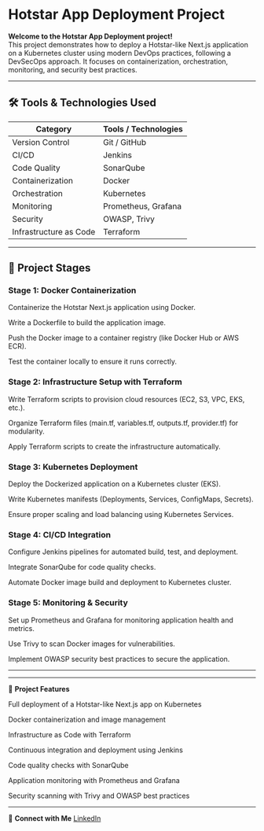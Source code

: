 # Hotstar App Deployment Project

**Welcome to the Hotstar App Deployment project!**  
This project demonstrates how to deploy a Hotstar-like Next.js application on a Kubernetes cluster using modern DevOps practices, following a DevSecOps approach. It focuses on containerization, orchestration, monitoring, and security best practices.

---

## 🛠️ Tools & Technologies Used

| Category             | Tools / Technologies           |
|---------------------|-------------------------------|
| Version Control      | Git / GitHub                  |
| CI/CD                | Jenkins                        |
| Code Quality         | SonarQube                     |
| Containerization     | Docker                        |
| Orchestration        | Kubernetes                    |
| Monitoring           | Prometheus, Grafana           |
| Security             | OWASP, Trivy                  |
| Infrastructure as Code | Terraform                   |

---

## 🚦 Project Stages

### Stage 1: Docker Containerization

Containerize the Hotstar Next.js application using Docker.

Write a Dockerfile to build the application image.

Push the Docker image to a container registry (like Docker Hub or AWS ECR).

Test the container locally to ensure it runs correctly.

### Stage 2: Infrastructure Setup with Terraform

Write Terraform scripts to provision cloud resources (EC2, S3, VPC, EKS, etc.).

Organize Terraform files (main.tf, variables.tf, outputs.tf, provider.tf) for modularity.

Apply Terraform scripts to create the infrastructure automatically.

### Stage 3: Kubernetes Deployment

Deploy the Dockerized application on a Kubernetes cluster (EKS).

Write Kubernetes manifests (Deployments, Services, ConfigMaps, Secrets).

Ensure proper scaling and load balancing using Kubernetes Services.

### Stage 4: CI/CD Integration

Configure Jenkins pipelines for automated build, test, and deployment.

Integrate SonarQube for code quality checks.

Automate Docker image build and deployment to Kubernetes cluster.

### Stage 5: Monitoring & Security

Set up Prometheus and Grafana for monitoring application health and metrics.

Use Trivy to scan Docker images for vulnerabilities.

Implement OWASP security best practices to secure the application.

---


---

🌟 **Project Features**

Full deployment of a Hotstar-like Next.js app on Kubernetes

Docker containerization and image management

Infrastructure as Code with Terraform

Continuous integration and deployment using Jenkins

Code quality checks with SonarQube

Application monitoring with Prometheus and Grafana

Security scanning with Trivy and OWASP best practices


-------
🤝 **Connect with Me**
    [LinkedIn](linkedin.com/in/shrutika-tayde-b5a369234)
